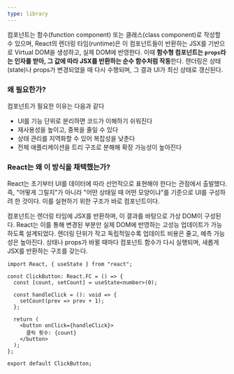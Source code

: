 ```yaml
---
type: library
---
```

컴포넌트는 함수(function component) 또는 클래스(class component)로 작성할 수 있으며, React의 렌더링 타임(runtime)은 이 컴포넌트들이 반환하는 JSX를 기반으로 Virtual DOM을 생성하고, 실제 DOM에 반영한다. 이때 **함수형 컴포넌트는 `props`라는 인자를 받아, 그 값에 따라 JSX를 반환하는 순수 함수처럼 작동**한다. 렌더링은 상태(state)나 props가 변경되었을 때 다시 수행되며, 그 결과 UI가 최신 상태로 갱신된다.

### 왜 필요한가?

컴포넌트가 필요한 이유는 다음과 같다

- UI를 기능 단위로 분리하면 코드가 이해하기 쉬워진다
- 재사용성을 높이고, 중복을 줄일 수 있다
- 상태 관리를 지역화할 수 있어 복잡성을 낮춘다
- 전체 애플리케이션을 트리 구조로 분해해 확장 가능성이 높아진다

### React는 왜 이 방식을 채택했는가?

React는 초기부터 UI를 데이터에 따라 선언적으로 표현해야 한다는 관점에서 출발했다. 즉, "어떻게 그릴지"가 아니라 "어떤 상태일 때 어떤 모양이냐"를 기준으로 UI를 구성하려 한 것이다. 이를 실현하기 위한 구조가 바로 컴포넌트이다.

컴포넌트는 렌더링 타임에 JSX를 반환하며, 이 결과를 바탕으로 가상 DOM이 구성된다. React는 이를 통해 변경된 부분만 실제 DOM에 반영하는 고성능 업데이트가 가능하도록 설계되었다. 렌더링 단위가 작고 독립적일수록 업데이트 비용은 줄고, 예측 가능성은 높아진다. 상태나 props가 바뀔 때마다 컴포넌트 함수가 다시 실행되며, 새롭게 JSX를 반환하는 구조를 갖는다.

```tsx
import React, { useState } from "react";

const ClickButton: React.FC = () => {
  const [count, setCount] = useState<number>(0);

  const handleClick = (): void => {
    setCount(prev => prev + 1);
  };

  return (
    <button onClick={handleClick}>
      클릭 횟수: {count}
    </button>
  );
};

export default ClickButton;
```
